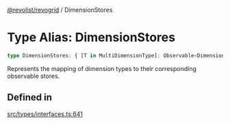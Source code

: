[@revolist/revogrid](README.md) / DimensionStores

# Type Alias: DimensionStores

```ts
type DimensionStores: { [T in MultiDimensionType]: Observable<DimensionSettingsState> };
```

Represents the mapping of dimension types to their corresponding observable stores.

## Defined in

[src/types/interfaces.ts:641](https://github.com/revolist/revogrid/blob/1ed53ebfdb262e9a8c2e5e06c64cb87ad0050ffc/src/types/interfaces.ts#L641)
